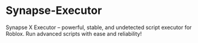 # Synapse-Executor
Synapse X Executor – powerful, stable, and undetected script executor for Roblox. Run advanced scripts with ease and reliability!
